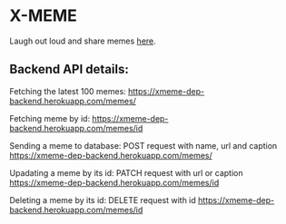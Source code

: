# X-MEME 

Laugh out loud and share memes [here](https://xmeme-frontend-subhadip.netlify.app/).

## Backend API details:

Fetching the latest 100 memes: https://xmeme-dep-backend.herokuapp.com/memes/

Fetching meme by id: https://xmeme-dep-backend.herokuapp.com/memes/id

Sending a meme to database: POST request with name, url and caption https://xmeme-dep-backend.herokuapp.com/memes/

Upadating a meme by its id: PATCH request with url or caption https://xmeme-dep-backend.herokuapp.com/memes/id

Deleting a meme by its id: DELETE request with id https://xmeme-dep-backend.herokuapp.com/memes/id